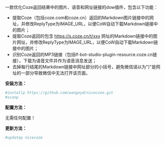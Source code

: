 一款优化Coze返回结果中的图片、语音和网址链接的dow插件，包含以下功能：

+ 提取Coze（包括coze.com和coze.cn）返回的Markdown图片链接中的网址，并修改ReplyType为IMAGE_URL，以便CoW自动下载Markdown链接中的图片；
+ 提取Coze返回的包含 https://s.coze.cn/t/xxx 网址的Markdown链接中的图片网址，并修改ReplyType为IMAGE_URL，以便CoW自动下载Markdown链接中的图片；
+ 识别Coze返回的MP3链接（包括lf-bot-studio-plugin-resource.coze.cn链接），下载为语音文件并作为语音消息发送；
+ 去掉每行结尾的Markdown链接中网址部分的小括号，避免微信误以为")"是网址的一部分导致微信中无法打开该页面。


**安装方法：**

```sh
#installp https://github.com/wangxyd/nicecoze.git
#scanp
```

**配置方法：**

无需任何配置！

**更新方法：**
```sh
#updatep nicecoze
```
